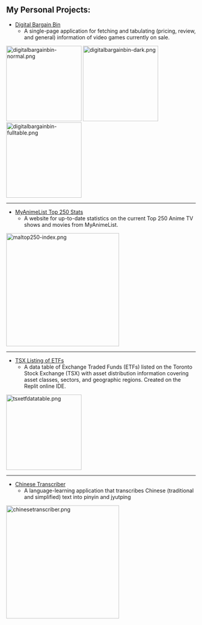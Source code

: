 ## My Personal Projects:
- [Digital Bargain Bin](https://digitalbargainbin.vercel.app/)
  - A single-page application for fetching and tabulating (pricing, review, and general) information of video games currently on sale.

<p float="left">
  <img src="https://i.postimg.cc/7wbSmc26/digitalbargainbin-normal.png" alt="digitalbargainbin-normal.png" width="200"/>
  <img src="https://i.postimg.cc/2mkQB3jn/digitalbargainbin-dark.png" alt="digitalbargainbin-dark.png" width="200"/>
  <img src="https://i.postimg.cc/Ykd1NkjZ/digitalbargainbin-fulltable.png" alt="digitalbargainbin-fulltable.png" width="200"/>
</p>
<hr />
  
- [MyAnimeList Top 250 Stats](https://maltop250.vercel.app/)
  - A website for up-to-date statistics on the current Top 250 Anime TV shows and movies from MyAnimeList.

<p float="left">
  <img src="https://i.postimg.cc/mLtxBMJh/screencapture-maltop250-vercel-app-2021-06-29-15-48-18.png" alt="maltop250-index.png" width="300"/>
</p>
<hr />

- [TSX Listing of ETFs](https://tsxetfdatatable.aquan8.repl.co/)
  - A data table of Exchange Traded Funds (ETFs) listed on the Toronto Stock Exchange (TSX) with asset distribution information covering asset classes, sectors, and geographic regions. Created on the Replit online IDE. 

<p float="left">
  <img src="https://i.postimg.cc/196c9Yj5/tsxetfdatatable.png" alt="tsxetfdatatable.png" width="200"/>
</p>
<hr />

- [Chinese Transcriber](https://chinese-transcriber-alexq0807.cloud.okteto.net/)
  - A language-learning application that transcribes Chinese (traditional and simplified) text into pinyin and jyutping

<p float="left">
  <img src="https://i.postimg.cc/5bJXTRT1/chinesetranscriber.png" alt="chinesetranscriber.png" width="300"/>
</p>


<!---
AlexQ0807/AlexQ0807 is a ✨ special ✨ repository because its `README.md` (this file) appears on your GitHub profile.
You can click the Preview link to take a look at your changes.
--->

